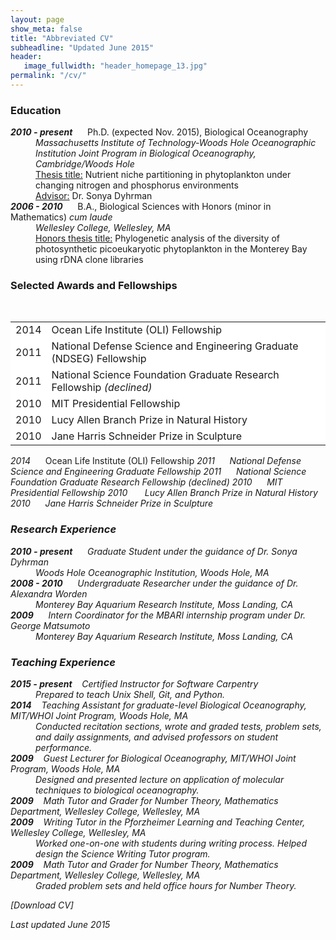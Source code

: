 ```yaml
---
layout: page
show_meta: false
title: "Abbreviated CV"
subheadline: "Updated June 2015"
header:
   image_fullwidth: "header_homepage_13.jpg"
permalink: "/cv/"
---
```

<h3>Education</h3>
<dl>
<dt> <b><i>2010 - present</i></b>&nbsp;&nbsp;&nbsp;&nbsp;&nbsp;&nbsp;Ph.D. (expected Nov. 2015), Biological Oceanography </dt>
<dd><i>Massachusetts Institute of Technology-Woods Hole Oceanographic Institution Joint Program in Biological Oceanography, Cambridge/Woods Hole</i>
<br><u>Thesis title:</u>  Nutrient niche partitioning in phytoplankton under changing nitrogen and phosphorus environments
<br><u>Advisor:</u>  Dr. Sonya Dyhrman</dd>
<dt> <b><i>2006 - 2010</i></b>&nbsp;&nbsp;&nbsp;&nbsp;&nbsp;&nbsp;B.A., Biological Sciences with Honors (minor in Mathematics) <i>cum laude</i> </dt>
<dd><i>Wellesley College, Wellesley, MA</i>
<br><u>Honors thesis title:</u> Phylogenetic analysis of the diversity of photosynthetic picoeukaryotic phytoplankton in the Monterey Bay using rDNA clone libraries</dd>
</dl>

<h3>Selected Awards and Fellowships</h3>
<table style="width:100%">
<table border=0>
<table bgcolor="#FFFFFF">
   <tr>
    <td>2014</td>
    <td>Ocean Life Institute (OLI) Fellowship</td>		
  </tr>

  <tr>
    <td>2011</td>
    <td>National Defense Science and Engineering Graduate (NDSEG) Fellowship</td>		
  </tr>
  <tr>
    <td>2011</td>
    <td>National Science Foundation Graduate Research Fellowship <i>(declined)</i></td>		
  </tr>
  <tr>
    <td>2010</td>
    <td>MIT Presidential Fellowship</td>		
  </tr>
    <tr>
    <td>2010</td>
    <td>Lucy Allen Branch Prize in Natural History</td>		
  </tr>
    <tr>
    <td>2010</td>
    <td>Jane Harris Schneider Prize in Sculpture</td>		
  </tr>
</table>

</body>
</html>
<i>2014</i>&nbsp;&nbsp;&nbsp;&nbsp;&nbsp;&nbsp;Ocean Life Institute (OLI) Fellowship
<i>2011&nbsp;&nbsp;&nbsp;&nbsp;&nbsp;&nbsp;National Defense Science and Engineering Graduate Fellowship
<i>2011&nbsp;&nbsp;&nbsp;&nbsp;&nbsp;&nbsp;National Science Foundation Graduate Research Fellowship (declined)
<i>2010&nbsp;&nbsp;&nbsp;&nbsp;&nbsp;&nbsp;MIT Presidential Fellowship
<i>2010&nbsp;&nbsp;&nbsp;&nbsp;&nbsp;&nbsp; Lucy Allen Branch Prize in Natural History
<i>2010&nbsp;&nbsp;&nbsp;&nbsp;&nbsp;&nbsp;Jane Harris Schneider Prize in Sculpture

<h3>Research Experience</h3>
<dl>
<dt> <b><i>2010 - present</i></b>&nbsp;&nbsp;&nbsp;&nbsp;&nbsp;&nbsp;Graduate Student under the guidance of Dr. Sonya Dyhrman 
 </dt>
<dd><i>Woods Hole Oceanographic Institution, Woods Hole, MA</i></dd>
<dt> <b><i>2008 - 2010</i></b>&nbsp;&nbsp;&nbsp;&nbsp;&nbsp;&nbsp;Undergraduate Researcher under the guidance of Dr. Alexandra Worden 
 </dt>
<dd><i>Monterey Bay Aquarium Research Institute, Moss Landing, CA </i></dd>
<dt> <b><i>2009</i></b>&nbsp;&nbsp;&nbsp;&nbsp;&nbsp;&nbsp;Intern Coordinator for the MBARI internship program under Dr. George Matsumoto
 </dt>
<dd><i>Monterey Bay Aquarium Research Institute, Moss Landing, CA </i></dd>
</dl>

<h3>Teaching Experience</h3>
<dl>
<dt> <b><i>2015 - present</i></b>&nbsp;&nbsp;&nbsp;&nbsp;Certified Instructor for Software Carpentry
 </dt>
 <dd><i>Prepared to teach Unix Shell, Git, and Python. </i></dd>
<dt> <b><i>2014</i></b>&nbsp;&nbsp;&nbsp;&nbsp;Teaching Assistant for graduate-level Biological Oceanography, MIT/WHOI Joint Program, Woods Hole, MA
 </dt>
<dd><i>Conducted recitation sections, wrote and graded tests, problem sets, and daily assignments, and
advised professors on student performance.</i></dd>
<dt> <b><i>2009</i></b>&nbsp;&nbsp;&nbsp;&nbsp;Guest Lecturer for Biological Oceanography, MIT/WHOI Joint Program, Woods Hole, MA
 </dt>
<dd><i>Designed and presented lecture on application of molecular techniques to biological oceanography.</i></dd>
<dt> <b><i>2009</i></b>&nbsp;&nbsp;&nbsp;&nbsp;Math Tutor and Grader for Number Theory, Mathematics Department, Wellesley College, Wellesley, MA
 </dt>
<dd><i></i></dd>
<dt> <b><i>2009</i></b>&nbsp;&nbsp;&nbsp;&nbsp;Writing Tutor in the Pforzheimer Learning and Teaching Center, Wellesley College, Wellesley, MA
 </dt>
<dd><i>Worked one-on-one with students during writing process. Helped design the Science Writing Tutor program.</i></dd>
<dt> <b><i>2009</i></b>&nbsp;&nbsp;&nbsp;&nbsp;Math Tutor and Grader for Number Theory, Mathematics Department, Wellesley College, Wellesley, MA
 </dt>
<dd><i>Graded problem sets and held office hours for Number Theory. </i></dd>
</dl>



[Download CV]

Last updated June 2015
